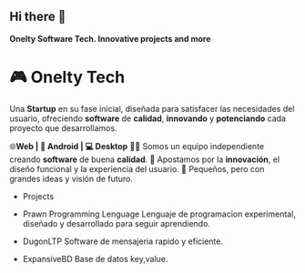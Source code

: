 ## Hi there 👋


**Onelty Software Tech. Innovative projects and more**



# 🎮 Onelty Tech
Una **Startup** en su fase inicial, diseñada para satisfacer
las necesidades del usuario, ofreciendo **software** de **calidad**, **innovando** y **potenciando** cada proyecto que desarrollamos.


🌐**Web | 📱 Android | 💻 Desktop**
👨‍💻 Somos un equipo independiente creando **software** de buena **calidad**.
🎯 Apostamos por la **innovación**, el diseño funcional y la experiencia del usuario.
🚀 Pequeños, pero con grandes ideas y visión de futuro.


- Projects

- Prawn Programming Lenguage
Lenguaje de programacion experimental, diseñado y desarrollado para seguir aprendiendo.

- DugonLTP
Software de mensajeria rapido y eficiente.

- ExpansiveBD
Base de datos key,value.
